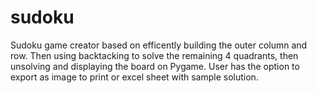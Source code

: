 # sudoku
Sudoku game creator based on efficently building the outer column and row. Then using backtacking to solve the remaining 4 quadrants, then unsolving and displaying the board on Pygame. User has the option to export as image to print or excel sheet with sample solution.
